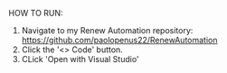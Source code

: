 HOW TO RUN:
1. Navigate to my Renew Automation repository: https://github.com/paolopenus22/RenewAutomation
2. Click the '<> Code' button.
3. CLick 'Open with Visual Studio'
